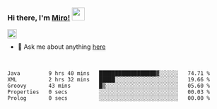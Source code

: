 ### Hi there, I'm [Miro!](https://castariva18.github.io/)  <img src="https://github.com/TheDudeThatCode/TheDudeThatCode/blob/master/Assets/Hi.gif" width="29px">

<a href="https://discord.gg/bhPzjwR">
  <img align="left" alt="Clown Discord" width="21px" src="https://cdn4.iconfinder.com/data/icons/logos-and-brands/512/91_Discord_logo_logos-512.png" />
</a>

<br />

- 💬 Ask me about anything [here](https://github.com/castariva18/castariva18/issues)

<br />

<!--START_SECTION:waka-->
```text
Java         9 hrs 40 mins   ██████████████████▓░░░░░░   74.71 % 
XML          2 hrs 32 mins   █████░░░░░░░░░░░░░░░░░░░░   19.66 % 
Groovy       43 mins         █▒░░░░░░░░░░░░░░░░░░░░░░░   05.60 % 
Properties   0 secs          ░░░░░░░░░░░░░░░░░░░░░░░░░   00.03 % 
Prolog       0 secs          ░░░░░░░░░░░░░░░░░░░░░░░░░   00.00 % 
```
<!--END_SECTION:waka-->
